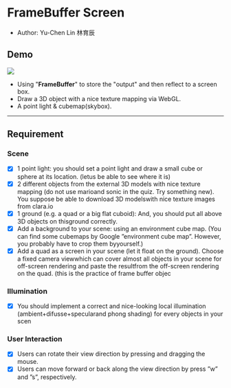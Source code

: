 # FrameBuffer Screen
* Author: Yu-Chen Lin 林育辰

## Demo

![](https://github.com/yuchen0515/Computer-Graphics-FrameBuffer-Screen/blob/master/cg-framebuffer.gif?raw=true)

* Using "**FrameBuffer**" to store the "output" and then reflect to a screen box.
* Draw a 3D object with a nice texture mapping via WebGL.
* A point light & cubemap(skybox).

---

## Requirement

### Scene
- [x]  1 point light: you should set a point light and draw a small cube or sphere at its location. (letus be able to see where it is)
- [x]  2 different objects from the external 3D models with nice texture mapping (do not use marioand sonic in the quiz.  Try something new).  You suppose be able to download 3D modelswith nice texture images from clara.io
- [x]  1 ground (e.g. a quad or a big flat cuboid): And, you should put all above 3D objects on thisground correctly.
- [x] Add a background to your scene: using an environment cube map. (You can find some cubemaps by Google ”environment cube map”.  However, you probably have to crop them byyourself.)
- [x] Add a quad as a screen in your scene (let it float on the ground). Choose a fixed camera viewwhich can cover almost all objects in your scene for off-screen rendering and paste the resultfrom the off-screen rendering on the quad. (this is the practice of frame buffer objec

### Illumination
- [x] You should implement a correct and nice-looking local illumination (ambient+difusse+specularand phong shading) for every objects in your scen

### User Interaction
- [x] Users can rotate their view direction by pressing and dragging the mouse.
- [x] Users can move forward or back along the view direction by press ”w” and ”s”, respectively.
